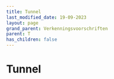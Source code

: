 ```yaml
---
title: Tunnel
last_modified_date: 19-09-2023
layout: page
grand_parent: Verkenningsvoorschriften
parent: T
has_children: false
---
```


Tunnel
======

